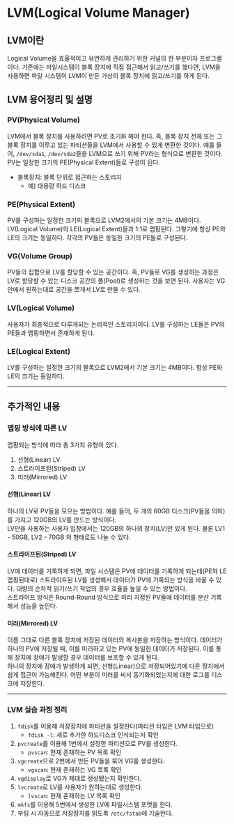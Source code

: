 # LVM(Logical Volume Manager)
## LVM이란
Logical Volume을 효율적이고 유연하게 관리하기 위한 커널의 한 부분이자 프로그램이다. 기존에는 파일시스템이 블록 장치에 직접 접근해서 읽고/쓰기를 했다면, LVM을 사용하면 파일 시스템이 LVM이 만든 가상의 블록 장치에 읽고/쓰기를 하게 된다.

## LVM 용어정리 및 설명 
### PV(Physical Volume)
LVM에서 블록 장치를 사용하려면 PV로 초기화 해야 한다. 즉, 블록 장치 전체 또는 그 블록 장치를 이루고 있는 파티션들을 LVM에서 사용할 수 있게 변환한 것이다. 예를 들어, `/dev/sda1`, `/dev/sda2`들을 LVM으로 쓰기 위해 PV라는 형식으로 변환한 것이다.  PV는 일정한 크기의 PE(Physical Extent)들로 구성이 된다.
* 블록장치: 블록 단위로 접근하는 스토리지
	* 예) 대용량 하드 디스크

### PE(Physical Extent)
PV를 구성하는 일정한 크기의 블록으로 LVM2에서의 기본 크기는 4MB이다. LV(Logical Volume)의 LE(Logical Extent)들과 1:1로 맵핑된다. 그렇기에 항상 PE와 LE의 크기는 동일하다. 각각의 PV들은 동일한 크기의 PE들로 구성된다.

### VG(Volume Group)
PV들의 집합으로 LV를 할당할 수 있는 공간이다. 즉, PV들로 VG를 생성하는 과정은 LV로 할당할 수 있는 디스크 공간의 풀(Pool)로 생성하는 것을 보면 된다. 사용자는 VG안에서 원하는대로 공간을 쪼개서 LV로 만들 수 있다.  

### LV(Logical Volume)
사용자가 최종적으로 다루게되는 논리적인 스토리지이다. LV를 구성하는 LE들은 PV의 PE들과 맵핑하면서 존재하게 된다.

### LE(Logical Extent)
LV를 구성하는 일정한 크기의 블록으로 LVM2에서 기본 크기는 4MB이다. 항상 PE와 LE의 크기는 동일하다.

---
## 추가적인 내용
### 맵핑 방식에 따른 LV
맵핑되는 방식에 따라 총 3가지 유형이 있다.
1. 선형(Linear) LV
2. 스트라이프된(Striped) LV
3. 미러(Mirrored) LV

#### 선형(Linear) LV
하나의 LV로 PV들을 모으는 방법이다. 예를 들어, 두 개의 60GB 디스크(PV들을 의미)를 가지고 120GB의 LV를 만드는 방식이다. 
</br>
LV만을 사용하는 사용자 입장에서는 120GB의 하나의 장치(LV)만 있게 된다. 물론 LV1 - 50GB, LV2 - 70GB 의 형태로도 나눌 수 있다.

#### 스트라이프된(Striped) LV
LV에 데이터를 기록하게 되면, 파일 시스템은 PV에 데이터를 기록하게 되는데(PE와 LE 맵핑된대로) 스트라이트된 LV를 생성해서 데이터가 PV에 기록되는 방식을 바꿀 수 있다. 대량의 순차적 읽기/쓰기 작업의 경우 효율을 높일 수 있는 방법이다.
</br>
스트라이프 방식은 Round-Round 방식으로 미리 지정된 PV들에 데이터를 분산 기록해서 성능을 높인다.

#### 미러(Mirrored) LV
이름 그대로 다른 블록 장치에 저장된 데이터의 복사본을 저장하는 방식이다. 데이터가 하나의 PV에 저장될 때, 이를 미러하고 있는 PV에 동일한 데이터가 저장된다. 이를 통해 장치에 장애가 발생할 경우 데이터를 보호할 수 있게 된다. 
</br>
하나의 장치에 장애가 발생하게 되면, 선형(Linear)으로 저장되어있기에 다른 장치에서 쉽게 접근이 가능해진다. 어떤 부분이 미러를 써서 동기화되었는지에 대한 로그를 디스크에 저장한다.

---
### LVM 실습 과정 정리
1. `fdisk`를 이용해 저장장치에 파티션을 설정한다(파티션 타입은 LVM 타입으로)
	* `fdisk -l`: 새로 추가한 하드디스크 인식되는지 확인
2. `pvcreate`를 이용해 1번에서 설정한 파티션으로 PV를 생성한다.
	* `pvscan`: 현재 존재하는 PV 목록 확인
3. `vgcreate`으로 2번에서 만든 PV들을 묶어 VG를 생성한다.
	* `vgscan`: 현재 존재하는 VG 목록 확인
4. `vgdisplay`로 VG가 제대로 생성됐는지 확인한다.
5. `lvcreate`로 LV를 사용자가 원하는대로 생성한다.
	* `lvscan`: 현재 존재하는 LV 목록 확인
6. `mkfs`를 이용해 5번에서 생성한 LV에 파일시스템 포맷을 한다.
7. 부팅 시 자동으로 저장장치를 읽도록 `/etc/fstab`에 기술한다.
